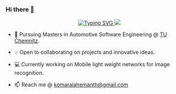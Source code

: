 ### Hi there 👋

<p align="center">
<a href="https://github.com/Komarala">
    <img src="https://readme-typing-svg.demolab.com?font=Georgia&size=14&duration=2000&pause=100&&color=2FB634&multiline=true&width=500&height=80&lines=Chemnitz+Germany;AI+Enthusiast+%7C+Masters+Student;Automotive+Software+Engineer;AI+%7C+Computer+Vision+%7C+Bots" alt="Typing SVG" />
</a>

<a href="https://github.com/Komarala">
    <img src="https://github-stats-alpha.vercel.app/api?username=Komarala&cc=22272e&tc=37BCF6&ic=fff&bc=0000">
</a>

</p>

* 📖 Pursuing Masters in Automotive Software Engineering @ [TU Chemnitz](https://www.tu-chemnitz.de/informatik/studium/studiengaenge/index.php.en?page=ma_ase).

* 💡 Open to collaborating on projects and innovative ideas. 

* 💻 Currently working on Mobile light weight networks for image recognition.

* 📫 Reach me @ komaralahemanth@gmail.com

</details>
<!--
**Komarala/Komarala** is a ✨ _special_ ✨ repository because its `README.md` (this file) appears on your GitHub profile.

Here are some ideas to get you started:

- 🔭 I’m currently working on ...
- 🌱 I’m currently learning ...
- 👯 I’m looking to collaborate on ...
- 🤔 I’m looking for help with ...
- 💬 Ask me about ...
- 📫 How to reach me: ...
- 😄 Pronouns: ...
- ⚡ Fun fact: ...
-->

